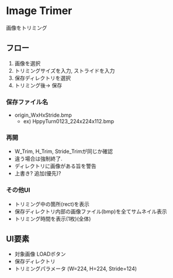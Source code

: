 ﻿
# Image Trimer
画像をトリミング


## フロー
1. 画像を選択
2. トリミングサイズを入力, ストライドを入力
3. 保存ディレクトリを選択
4. トリミング後-> 保存


### 保存ファイル名
 - origin_WxHxStride.bmp
   - ex) HppyTurn0123_224x224x112.bmp


### 再開
 - W_Trim, H_Trim, Stride_Trimが同じか確認
 - 違う場合は強制終了.
 - ディレクトリに画像がある旨を警告
 - 上書き? 追加(優先)?


### その他UI
  - トリミング中の箇所(rect)を表示
  - 保存ディレクトリ内部の画像ファイル(bmp)を全てサムネイル表示
  - トリミング時間を表示(1枚)(全体)

## UI要素
 - 対象画像 LOADボタン
 - 保存ディレクトリ
 - トリミングパラメータ (W=224, H=224, Stride=124)
